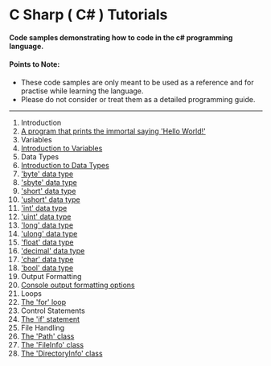 # C Sharp ( C# ) Tutorials
#### Code samples demonstrating how to code in the c# programming language.
#### Points to Note:
  * These code samples are only meant to be used as a reference and for practise while learning the language.
  * Please do not consider or treat them as a detailed programming guide.

---

1. Introduction
  1. [A program that prints the immortal saying 'Hello World!'](https://github.com/nevtech/csharp_tutorials/blob/master/csharp_tutorials/src/01_Introduction/the_first_program.cs)
2. Variables
  1. [Introduction to Variables](https://github.com/nevtech/csharp_tutorials/blob/master/csharp_tutorials/src/02_Variables/introduction_to_variables.cs)
3. Data Types
  1. [Introduction to Data Types](https://github.com/nevtech/csharp_tutorials/blob/master/csharp_tutorials/src/03_Data%20Types/01_introduction_to_data_types.cs)
  2. ['byte' data type](https://github.com/nevtech/csharp_tutorials/blob/master/csharp_tutorials/src/03_Data%20Types/02_byte.cs)
  3. ['sbyte' data type](https://github.com/nevtech/csharp_tutorials/blob/master/csharp_tutorials/src/03_Data%20Types/03_signed_byte.cs)
  4. ['short' data type](https://github.com/nevtech/csharp_tutorials/blob/master/csharp_tutorials/src/03_Data%20Types/04_short.cs)
  5. ['ushort' data type](https://github.com/nevtech/csharp_tutorials/blob/master/csharp_tutorials/src/03_Data%20Types/05_UShort.cs)
  6. ['int' data type](https://github.com/nevtech/csharp_tutorials/blob/master/csharp_tutorials/src/03_Data%20Types/06_int.cs)
  7. ['uint' data type](https://github.com/nevtech/csharp_tutorials/blob/master/csharp_tutorials/src/03_Data%20Types/07_UInt.cs)
  8. ['long' data type](https://github.com/neville-tech/csharp_tutorials/blob/master/csharp_tutorials/src/03_Data%20Types/08_long.cs)
  9. ['ulong' data type](https://github.com/neville-tech/csharp_tutorials/blob/master/csharp_tutorials/src/03_Data%20Types/09_ULong.cs)
  10. ['float' data type](https://github.com/neville-tech/csharp_tutorials/blob/master/csharp_tutorials/src/03_Data%20Types/10_float.cs)
  11. ['decimal' data type](https://github.com/neville-tech/csharp_tutorials/blob/master/csharp_tutorials/src/03_Data%20Types/11_decimal.cs)
  12. ['char' data type](https://github.com/neville-tech/csharp_tutorials/blob/master/csharp_tutorials/src/03_Data%20Types/12_char.cs)
  13. ['bool' data type](https://github.com/neville-tech/csharp_tutorials/blob/master/csharp_tutorials/src/03_Data%20Types/13_bool.cs)
5. Output Formatting
  1. [Console output formatting options](https://github.com/neville-tech/csharp_tutorials/blob/master/csharp_tutorials/src/06_Output%20Formatting/01_output_formats.cs)
6. Loops
  1. [The 'for' loop](https://github.com/nevtech/csharp_tutorials/blob/master/csharp_tutorials/src/04_Loops/for_loop_demo.cs)
7. Control Statements
  1. [The 'if' statement](https://github.com/nevtech/csharp_tutorials/blob/master/csharp_tutorials/src/05_Control%20Statements/if_statement_demo.cs)
8. File Handling
  1. [The 'Path' class](https://github.com/nevtech/csharp_tutorials/blob/master/csharp_tutorials/src/File%20IO/01_PathClass.cs)
  2. [The 'FileInfo' class](https://github.com/nevtech/csharp_tutorials/blob/master/csharp_tutorials/src/File%20IO/02_File_and_FileInfo.cs)
  3. [The 'DirectoryInfo' class](https://github.com/nevtech/csharp_tutorials/blob/master/csharp_tutorials/src/File%20IO/03_Directory_and_DirectoryInfo.cs)
